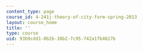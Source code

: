 ```yaml
---
content_type: page
course_id: 4-241j-theory-of-city-form-spring-2013
layout: course_home
title: ''
type: course
uid: 93b9cdd1-0b2b-38b2-7c95-742a1fb4617b
---
```

